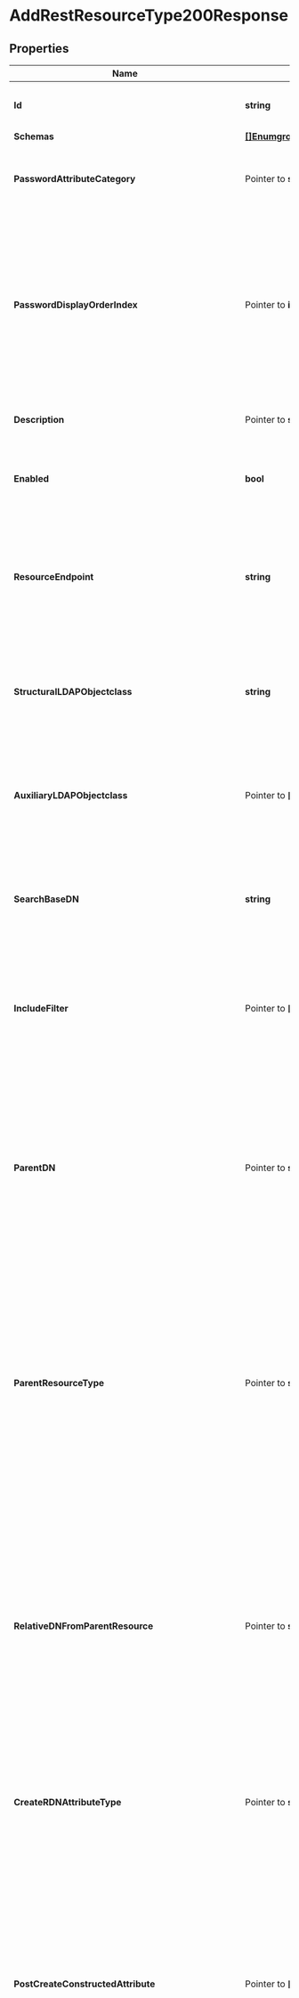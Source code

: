 # AddRestResourceType200Response

## Properties

Name | Type | Description | Notes
------------ | ------------- | ------------- | -------------
**Id** | **string** | Name of the REST Resource Type | 
**Schemas** | [**[]EnumgroupRestResourceTypeSchemaUrn**](EnumgroupRestResourceTypeSchemaUrn.md) |  | 
**PasswordAttributeCategory** | Pointer to **string** | Specifies which attribute category the password belongs to. | [optional] 
**PasswordDisplayOrderIndex** | Pointer to **int64** | This property determines the display order for the password within its attribute category. Attributes are ordered within their category based on this index from least to greatest. | [optional] 
**Description** | Pointer to **string** | A description for this REST Resource Type | [optional] 
**Enabled** | **bool** | Indicates whether the REST Resource Type is enabled. | 
**ResourceEndpoint** | **string** | The HTTP addressable endpoint of this REST Resource Type relative to a REST API base URL. Do not include a leading &#39;/&#39;. | 
**StructuralLDAPObjectclass** | **string** | Specifies the LDAP structural object class that should be exposed by this REST Resource Type. | 
**AuxiliaryLDAPObjectclass** | Pointer to **[]string** | Specifies an auxiliary LDAP object class that should be exposed by this REST Resource Type. | [optional] 
**SearchBaseDN** | **string** | Specifies the base DN of the branch of the LDAP directory where resources of this type are located. | 
**IncludeFilter** | Pointer to **[]string** | The set of LDAP filters that define the LDAP entries that should be included in this REST Resource Type. | [optional] 
**ParentDN** | Pointer to **string** | Specifies the DN of the parent entry for new resources of this type, when a parent resource is not provided by the app. The parent DN must be at or below the search base of this resource type. | [optional] 
**ParentResourceType** | Pointer to **string** | Specifies the name of another resource type which may be a parent of new resources of this type. The search base DN of the parent resource type must be at or above the search base DN of this resource type. | [optional] 
**RelativeDNFromParentResource** | Pointer to **string** | Specifies a template for a relative DN from the parent resource which identifies the parent entry for a new resource of this type. If this property is not specified then new resources are created immediately below the parent resource or parent DN. | [optional] 
**CreateRDNAttributeType** | Pointer to **string** | Specifies the name or OID of the LDAP attribute type to be used as the RDN of new resources. | [optional] 
**PostCreateConstructedAttribute** | Pointer to **[]string** | Specifies an attribute whose values are to be constructed when a new resource is created. The values are only set at creation time. Subsequent modifications to attributes in the constructed attribute value-pattern are not propagated here. | [optional] 
**UpdateConstructedAttribute** | Pointer to **[]string** | Specifies an attribute whose values are to be constructed when a resource is updated. The constructed values replace any existing values of the attribute. | [optional] 
**DisplayName** | Pointer to **string** | A human readable display name for this REST Resource Type. | [optional] 
**SearchFilterPattern** | Pointer to **string** | Specifies the LDAP filter that should be used when searching for resources matching provided search text. All attribute types in the filter pattern referencing the search text must have a Delegated Admin Attribute definition. | [optional] 
**PrimaryDisplayAttributeType** | Pointer to **string** | Specifies the name or OID of the LDAP attribute type which is the primary display attribute. This attribute type must be in the search filter pattern and must have a Delegated Admin Attribute definition. | [optional] 
**DelegatedAdminSearchSizeLimit** | Pointer to **int64** | The maximum number of resources that may be returned from a search request. | [optional] 
**DelegatedAdminReportSizeLimit** | Pointer to **int64** | The maximum number of resources that may be included in a report. | [optional] 
**MembersColumnName** | Pointer to **string** | Specifies the name of the group member column that will be displayed in the Delegated Admin UI | [optional] 
**NonmembersColumnName** | Pointer to **string** | Specifies the name of the group nonmember column that will be displayed in the Delegated Admin UI | [optional] 
**Meta** | Pointer to [**MetaMeta**](MetaMeta.md) |  | [optional] 
**Urnpingidentityschemasconfigurationmessages20** | Pointer to [**MetaUrnPingidentitySchemasConfigurationMessages20**](MetaUrnPingidentitySchemasConfigurationMessages20.md) |  | [optional] 

## Methods

### NewAddRestResourceType200Response

`func NewAddRestResourceType200Response(id string, schemas []EnumgroupRestResourceTypeSchemaUrn, enabled bool, resourceEndpoint string, structuralLDAPObjectclass string, searchBaseDN string, ) *AddRestResourceType200Response`

NewAddRestResourceType200Response instantiates a new AddRestResourceType200Response object
This constructor will assign default values to properties that have it defined,
and makes sure properties required by API are set, but the set of arguments
will change when the set of required properties is changed

### NewAddRestResourceType200ResponseWithDefaults

`func NewAddRestResourceType200ResponseWithDefaults() *AddRestResourceType200Response`

NewAddRestResourceType200ResponseWithDefaults instantiates a new AddRestResourceType200Response object
This constructor will only assign default values to properties that have it defined,
but it doesn't guarantee that properties required by API are set

### GetId

`func (o *AddRestResourceType200Response) GetId() string`

GetId returns the Id field if non-nil, zero value otherwise.

### GetIdOk

`func (o *AddRestResourceType200Response) GetIdOk() (*string, bool)`

GetIdOk returns a tuple with the Id field if it's non-nil, zero value otherwise
and a boolean to check if the value has been set.

### SetId

`func (o *AddRestResourceType200Response) SetId(v string)`

SetId sets Id field to given value.


### GetSchemas

`func (o *AddRestResourceType200Response) GetSchemas() []EnumgroupRestResourceTypeSchemaUrn`

GetSchemas returns the Schemas field if non-nil, zero value otherwise.

### GetSchemasOk

`func (o *AddRestResourceType200Response) GetSchemasOk() (*[]EnumgroupRestResourceTypeSchemaUrn, bool)`

GetSchemasOk returns a tuple with the Schemas field if it's non-nil, zero value otherwise
and a boolean to check if the value has been set.

### SetSchemas

`func (o *AddRestResourceType200Response) SetSchemas(v []EnumgroupRestResourceTypeSchemaUrn)`

SetSchemas sets Schemas field to given value.


### GetPasswordAttributeCategory

`func (o *AddRestResourceType200Response) GetPasswordAttributeCategory() string`

GetPasswordAttributeCategory returns the PasswordAttributeCategory field if non-nil, zero value otherwise.

### GetPasswordAttributeCategoryOk

`func (o *AddRestResourceType200Response) GetPasswordAttributeCategoryOk() (*string, bool)`

GetPasswordAttributeCategoryOk returns a tuple with the PasswordAttributeCategory field if it's non-nil, zero value otherwise
and a boolean to check if the value has been set.

### SetPasswordAttributeCategory

`func (o *AddRestResourceType200Response) SetPasswordAttributeCategory(v string)`

SetPasswordAttributeCategory sets PasswordAttributeCategory field to given value.

### HasPasswordAttributeCategory

`func (o *AddRestResourceType200Response) HasPasswordAttributeCategory() bool`

HasPasswordAttributeCategory returns a boolean if a field has been set.

### GetPasswordDisplayOrderIndex

`func (o *AddRestResourceType200Response) GetPasswordDisplayOrderIndex() int64`

GetPasswordDisplayOrderIndex returns the PasswordDisplayOrderIndex field if non-nil, zero value otherwise.

### GetPasswordDisplayOrderIndexOk

`func (o *AddRestResourceType200Response) GetPasswordDisplayOrderIndexOk() (*int64, bool)`

GetPasswordDisplayOrderIndexOk returns a tuple with the PasswordDisplayOrderIndex field if it's non-nil, zero value otherwise
and a boolean to check if the value has been set.

### SetPasswordDisplayOrderIndex

`func (o *AddRestResourceType200Response) SetPasswordDisplayOrderIndex(v int64)`

SetPasswordDisplayOrderIndex sets PasswordDisplayOrderIndex field to given value.

### HasPasswordDisplayOrderIndex

`func (o *AddRestResourceType200Response) HasPasswordDisplayOrderIndex() bool`

HasPasswordDisplayOrderIndex returns a boolean if a field has been set.

### GetDescription

`func (o *AddRestResourceType200Response) GetDescription() string`

GetDescription returns the Description field if non-nil, zero value otherwise.

### GetDescriptionOk

`func (o *AddRestResourceType200Response) GetDescriptionOk() (*string, bool)`

GetDescriptionOk returns a tuple with the Description field if it's non-nil, zero value otherwise
and a boolean to check if the value has been set.

### SetDescription

`func (o *AddRestResourceType200Response) SetDescription(v string)`

SetDescription sets Description field to given value.

### HasDescription

`func (o *AddRestResourceType200Response) HasDescription() bool`

HasDescription returns a boolean if a field has been set.

### GetEnabled

`func (o *AddRestResourceType200Response) GetEnabled() bool`

GetEnabled returns the Enabled field if non-nil, zero value otherwise.

### GetEnabledOk

`func (o *AddRestResourceType200Response) GetEnabledOk() (*bool, bool)`

GetEnabledOk returns a tuple with the Enabled field if it's non-nil, zero value otherwise
and a boolean to check if the value has been set.

### SetEnabled

`func (o *AddRestResourceType200Response) SetEnabled(v bool)`

SetEnabled sets Enabled field to given value.


### GetResourceEndpoint

`func (o *AddRestResourceType200Response) GetResourceEndpoint() string`

GetResourceEndpoint returns the ResourceEndpoint field if non-nil, zero value otherwise.

### GetResourceEndpointOk

`func (o *AddRestResourceType200Response) GetResourceEndpointOk() (*string, bool)`

GetResourceEndpointOk returns a tuple with the ResourceEndpoint field if it's non-nil, zero value otherwise
and a boolean to check if the value has been set.

### SetResourceEndpoint

`func (o *AddRestResourceType200Response) SetResourceEndpoint(v string)`

SetResourceEndpoint sets ResourceEndpoint field to given value.


### GetStructuralLDAPObjectclass

`func (o *AddRestResourceType200Response) GetStructuralLDAPObjectclass() string`

GetStructuralLDAPObjectclass returns the StructuralLDAPObjectclass field if non-nil, zero value otherwise.

### GetStructuralLDAPObjectclassOk

`func (o *AddRestResourceType200Response) GetStructuralLDAPObjectclassOk() (*string, bool)`

GetStructuralLDAPObjectclassOk returns a tuple with the StructuralLDAPObjectclass field if it's non-nil, zero value otherwise
and a boolean to check if the value has been set.

### SetStructuralLDAPObjectclass

`func (o *AddRestResourceType200Response) SetStructuralLDAPObjectclass(v string)`

SetStructuralLDAPObjectclass sets StructuralLDAPObjectclass field to given value.


### GetAuxiliaryLDAPObjectclass

`func (o *AddRestResourceType200Response) GetAuxiliaryLDAPObjectclass() []string`

GetAuxiliaryLDAPObjectclass returns the AuxiliaryLDAPObjectclass field if non-nil, zero value otherwise.

### GetAuxiliaryLDAPObjectclassOk

`func (o *AddRestResourceType200Response) GetAuxiliaryLDAPObjectclassOk() (*[]string, bool)`

GetAuxiliaryLDAPObjectclassOk returns a tuple with the AuxiliaryLDAPObjectclass field if it's non-nil, zero value otherwise
and a boolean to check if the value has been set.

### SetAuxiliaryLDAPObjectclass

`func (o *AddRestResourceType200Response) SetAuxiliaryLDAPObjectclass(v []string)`

SetAuxiliaryLDAPObjectclass sets AuxiliaryLDAPObjectclass field to given value.

### HasAuxiliaryLDAPObjectclass

`func (o *AddRestResourceType200Response) HasAuxiliaryLDAPObjectclass() bool`

HasAuxiliaryLDAPObjectclass returns a boolean if a field has been set.

### GetSearchBaseDN

`func (o *AddRestResourceType200Response) GetSearchBaseDN() string`

GetSearchBaseDN returns the SearchBaseDN field if non-nil, zero value otherwise.

### GetSearchBaseDNOk

`func (o *AddRestResourceType200Response) GetSearchBaseDNOk() (*string, bool)`

GetSearchBaseDNOk returns a tuple with the SearchBaseDN field if it's non-nil, zero value otherwise
and a boolean to check if the value has been set.

### SetSearchBaseDN

`func (o *AddRestResourceType200Response) SetSearchBaseDN(v string)`

SetSearchBaseDN sets SearchBaseDN field to given value.


### GetIncludeFilter

`func (o *AddRestResourceType200Response) GetIncludeFilter() []string`

GetIncludeFilter returns the IncludeFilter field if non-nil, zero value otherwise.

### GetIncludeFilterOk

`func (o *AddRestResourceType200Response) GetIncludeFilterOk() (*[]string, bool)`

GetIncludeFilterOk returns a tuple with the IncludeFilter field if it's non-nil, zero value otherwise
and a boolean to check if the value has been set.

### SetIncludeFilter

`func (o *AddRestResourceType200Response) SetIncludeFilter(v []string)`

SetIncludeFilter sets IncludeFilter field to given value.

### HasIncludeFilter

`func (o *AddRestResourceType200Response) HasIncludeFilter() bool`

HasIncludeFilter returns a boolean if a field has been set.

### GetParentDN

`func (o *AddRestResourceType200Response) GetParentDN() string`

GetParentDN returns the ParentDN field if non-nil, zero value otherwise.

### GetParentDNOk

`func (o *AddRestResourceType200Response) GetParentDNOk() (*string, bool)`

GetParentDNOk returns a tuple with the ParentDN field if it's non-nil, zero value otherwise
and a boolean to check if the value has been set.

### SetParentDN

`func (o *AddRestResourceType200Response) SetParentDN(v string)`

SetParentDN sets ParentDN field to given value.

### HasParentDN

`func (o *AddRestResourceType200Response) HasParentDN() bool`

HasParentDN returns a boolean if a field has been set.

### GetParentResourceType

`func (o *AddRestResourceType200Response) GetParentResourceType() string`

GetParentResourceType returns the ParentResourceType field if non-nil, zero value otherwise.

### GetParentResourceTypeOk

`func (o *AddRestResourceType200Response) GetParentResourceTypeOk() (*string, bool)`

GetParentResourceTypeOk returns a tuple with the ParentResourceType field if it's non-nil, zero value otherwise
and a boolean to check if the value has been set.

### SetParentResourceType

`func (o *AddRestResourceType200Response) SetParentResourceType(v string)`

SetParentResourceType sets ParentResourceType field to given value.

### HasParentResourceType

`func (o *AddRestResourceType200Response) HasParentResourceType() bool`

HasParentResourceType returns a boolean if a field has been set.

### GetRelativeDNFromParentResource

`func (o *AddRestResourceType200Response) GetRelativeDNFromParentResource() string`

GetRelativeDNFromParentResource returns the RelativeDNFromParentResource field if non-nil, zero value otherwise.

### GetRelativeDNFromParentResourceOk

`func (o *AddRestResourceType200Response) GetRelativeDNFromParentResourceOk() (*string, bool)`

GetRelativeDNFromParentResourceOk returns a tuple with the RelativeDNFromParentResource field if it's non-nil, zero value otherwise
and a boolean to check if the value has been set.

### SetRelativeDNFromParentResource

`func (o *AddRestResourceType200Response) SetRelativeDNFromParentResource(v string)`

SetRelativeDNFromParentResource sets RelativeDNFromParentResource field to given value.

### HasRelativeDNFromParentResource

`func (o *AddRestResourceType200Response) HasRelativeDNFromParentResource() bool`

HasRelativeDNFromParentResource returns a boolean if a field has been set.

### GetCreateRDNAttributeType

`func (o *AddRestResourceType200Response) GetCreateRDNAttributeType() string`

GetCreateRDNAttributeType returns the CreateRDNAttributeType field if non-nil, zero value otherwise.

### GetCreateRDNAttributeTypeOk

`func (o *AddRestResourceType200Response) GetCreateRDNAttributeTypeOk() (*string, bool)`

GetCreateRDNAttributeTypeOk returns a tuple with the CreateRDNAttributeType field if it's non-nil, zero value otherwise
and a boolean to check if the value has been set.

### SetCreateRDNAttributeType

`func (o *AddRestResourceType200Response) SetCreateRDNAttributeType(v string)`

SetCreateRDNAttributeType sets CreateRDNAttributeType field to given value.

### HasCreateRDNAttributeType

`func (o *AddRestResourceType200Response) HasCreateRDNAttributeType() bool`

HasCreateRDNAttributeType returns a boolean if a field has been set.

### GetPostCreateConstructedAttribute

`func (o *AddRestResourceType200Response) GetPostCreateConstructedAttribute() []string`

GetPostCreateConstructedAttribute returns the PostCreateConstructedAttribute field if non-nil, zero value otherwise.

### GetPostCreateConstructedAttributeOk

`func (o *AddRestResourceType200Response) GetPostCreateConstructedAttributeOk() (*[]string, bool)`

GetPostCreateConstructedAttributeOk returns a tuple with the PostCreateConstructedAttribute field if it's non-nil, zero value otherwise
and a boolean to check if the value has been set.

### SetPostCreateConstructedAttribute

`func (o *AddRestResourceType200Response) SetPostCreateConstructedAttribute(v []string)`

SetPostCreateConstructedAttribute sets PostCreateConstructedAttribute field to given value.

### HasPostCreateConstructedAttribute

`func (o *AddRestResourceType200Response) HasPostCreateConstructedAttribute() bool`

HasPostCreateConstructedAttribute returns a boolean if a field has been set.

### GetUpdateConstructedAttribute

`func (o *AddRestResourceType200Response) GetUpdateConstructedAttribute() []string`

GetUpdateConstructedAttribute returns the UpdateConstructedAttribute field if non-nil, zero value otherwise.

### GetUpdateConstructedAttributeOk

`func (o *AddRestResourceType200Response) GetUpdateConstructedAttributeOk() (*[]string, bool)`

GetUpdateConstructedAttributeOk returns a tuple with the UpdateConstructedAttribute field if it's non-nil, zero value otherwise
and a boolean to check if the value has been set.

### SetUpdateConstructedAttribute

`func (o *AddRestResourceType200Response) SetUpdateConstructedAttribute(v []string)`

SetUpdateConstructedAttribute sets UpdateConstructedAttribute field to given value.

### HasUpdateConstructedAttribute

`func (o *AddRestResourceType200Response) HasUpdateConstructedAttribute() bool`

HasUpdateConstructedAttribute returns a boolean if a field has been set.

### GetDisplayName

`func (o *AddRestResourceType200Response) GetDisplayName() string`

GetDisplayName returns the DisplayName field if non-nil, zero value otherwise.

### GetDisplayNameOk

`func (o *AddRestResourceType200Response) GetDisplayNameOk() (*string, bool)`

GetDisplayNameOk returns a tuple with the DisplayName field if it's non-nil, zero value otherwise
and a boolean to check if the value has been set.

### SetDisplayName

`func (o *AddRestResourceType200Response) SetDisplayName(v string)`

SetDisplayName sets DisplayName field to given value.

### HasDisplayName

`func (o *AddRestResourceType200Response) HasDisplayName() bool`

HasDisplayName returns a boolean if a field has been set.

### GetSearchFilterPattern

`func (o *AddRestResourceType200Response) GetSearchFilterPattern() string`

GetSearchFilterPattern returns the SearchFilterPattern field if non-nil, zero value otherwise.

### GetSearchFilterPatternOk

`func (o *AddRestResourceType200Response) GetSearchFilterPatternOk() (*string, bool)`

GetSearchFilterPatternOk returns a tuple with the SearchFilterPattern field if it's non-nil, zero value otherwise
and a boolean to check if the value has been set.

### SetSearchFilterPattern

`func (o *AddRestResourceType200Response) SetSearchFilterPattern(v string)`

SetSearchFilterPattern sets SearchFilterPattern field to given value.

### HasSearchFilterPattern

`func (o *AddRestResourceType200Response) HasSearchFilterPattern() bool`

HasSearchFilterPattern returns a boolean if a field has been set.

### GetPrimaryDisplayAttributeType

`func (o *AddRestResourceType200Response) GetPrimaryDisplayAttributeType() string`

GetPrimaryDisplayAttributeType returns the PrimaryDisplayAttributeType field if non-nil, zero value otherwise.

### GetPrimaryDisplayAttributeTypeOk

`func (o *AddRestResourceType200Response) GetPrimaryDisplayAttributeTypeOk() (*string, bool)`

GetPrimaryDisplayAttributeTypeOk returns a tuple with the PrimaryDisplayAttributeType field if it's non-nil, zero value otherwise
and a boolean to check if the value has been set.

### SetPrimaryDisplayAttributeType

`func (o *AddRestResourceType200Response) SetPrimaryDisplayAttributeType(v string)`

SetPrimaryDisplayAttributeType sets PrimaryDisplayAttributeType field to given value.

### HasPrimaryDisplayAttributeType

`func (o *AddRestResourceType200Response) HasPrimaryDisplayAttributeType() bool`

HasPrimaryDisplayAttributeType returns a boolean if a field has been set.

### GetDelegatedAdminSearchSizeLimit

`func (o *AddRestResourceType200Response) GetDelegatedAdminSearchSizeLimit() int64`

GetDelegatedAdminSearchSizeLimit returns the DelegatedAdminSearchSizeLimit field if non-nil, zero value otherwise.

### GetDelegatedAdminSearchSizeLimitOk

`func (o *AddRestResourceType200Response) GetDelegatedAdminSearchSizeLimitOk() (*int64, bool)`

GetDelegatedAdminSearchSizeLimitOk returns a tuple with the DelegatedAdminSearchSizeLimit field if it's non-nil, zero value otherwise
and a boolean to check if the value has been set.

### SetDelegatedAdminSearchSizeLimit

`func (o *AddRestResourceType200Response) SetDelegatedAdminSearchSizeLimit(v int64)`

SetDelegatedAdminSearchSizeLimit sets DelegatedAdminSearchSizeLimit field to given value.

### HasDelegatedAdminSearchSizeLimit

`func (o *AddRestResourceType200Response) HasDelegatedAdminSearchSizeLimit() bool`

HasDelegatedAdminSearchSizeLimit returns a boolean if a field has been set.

### GetDelegatedAdminReportSizeLimit

`func (o *AddRestResourceType200Response) GetDelegatedAdminReportSizeLimit() int64`

GetDelegatedAdminReportSizeLimit returns the DelegatedAdminReportSizeLimit field if non-nil, zero value otherwise.

### GetDelegatedAdminReportSizeLimitOk

`func (o *AddRestResourceType200Response) GetDelegatedAdminReportSizeLimitOk() (*int64, bool)`

GetDelegatedAdminReportSizeLimitOk returns a tuple with the DelegatedAdminReportSizeLimit field if it's non-nil, zero value otherwise
and a boolean to check if the value has been set.

### SetDelegatedAdminReportSizeLimit

`func (o *AddRestResourceType200Response) SetDelegatedAdminReportSizeLimit(v int64)`

SetDelegatedAdminReportSizeLimit sets DelegatedAdminReportSizeLimit field to given value.

### HasDelegatedAdminReportSizeLimit

`func (o *AddRestResourceType200Response) HasDelegatedAdminReportSizeLimit() bool`

HasDelegatedAdminReportSizeLimit returns a boolean if a field has been set.

### GetMembersColumnName

`func (o *AddRestResourceType200Response) GetMembersColumnName() string`

GetMembersColumnName returns the MembersColumnName field if non-nil, zero value otherwise.

### GetMembersColumnNameOk

`func (o *AddRestResourceType200Response) GetMembersColumnNameOk() (*string, bool)`

GetMembersColumnNameOk returns a tuple with the MembersColumnName field if it's non-nil, zero value otherwise
and a boolean to check if the value has been set.

### SetMembersColumnName

`func (o *AddRestResourceType200Response) SetMembersColumnName(v string)`

SetMembersColumnName sets MembersColumnName field to given value.

### HasMembersColumnName

`func (o *AddRestResourceType200Response) HasMembersColumnName() bool`

HasMembersColumnName returns a boolean if a field has been set.

### GetNonmembersColumnName

`func (o *AddRestResourceType200Response) GetNonmembersColumnName() string`

GetNonmembersColumnName returns the NonmembersColumnName field if non-nil, zero value otherwise.

### GetNonmembersColumnNameOk

`func (o *AddRestResourceType200Response) GetNonmembersColumnNameOk() (*string, bool)`

GetNonmembersColumnNameOk returns a tuple with the NonmembersColumnName field if it's non-nil, zero value otherwise
and a boolean to check if the value has been set.

### SetNonmembersColumnName

`func (o *AddRestResourceType200Response) SetNonmembersColumnName(v string)`

SetNonmembersColumnName sets NonmembersColumnName field to given value.

### HasNonmembersColumnName

`func (o *AddRestResourceType200Response) HasNonmembersColumnName() bool`

HasNonmembersColumnName returns a boolean if a field has been set.

### GetMeta

`func (o *AddRestResourceType200Response) GetMeta() MetaMeta`

GetMeta returns the Meta field if non-nil, zero value otherwise.

### GetMetaOk

`func (o *AddRestResourceType200Response) GetMetaOk() (*MetaMeta, bool)`

GetMetaOk returns a tuple with the Meta field if it's non-nil, zero value otherwise
and a boolean to check if the value has been set.

### SetMeta

`func (o *AddRestResourceType200Response) SetMeta(v MetaMeta)`

SetMeta sets Meta field to given value.

### HasMeta

`func (o *AddRestResourceType200Response) HasMeta() bool`

HasMeta returns a boolean if a field has been set.

### GetUrnpingidentityschemasconfigurationmessages20

`func (o *AddRestResourceType200Response) GetUrnpingidentityschemasconfigurationmessages20() MetaUrnPingidentitySchemasConfigurationMessages20`

GetUrnpingidentityschemasconfigurationmessages20 returns the Urnpingidentityschemasconfigurationmessages20 field if non-nil, zero value otherwise.

### GetUrnpingidentityschemasconfigurationmessages20Ok

`func (o *AddRestResourceType200Response) GetUrnpingidentityschemasconfigurationmessages20Ok() (*MetaUrnPingidentitySchemasConfigurationMessages20, bool)`

GetUrnpingidentityschemasconfigurationmessages20Ok returns a tuple with the Urnpingidentityschemasconfigurationmessages20 field if it's non-nil, zero value otherwise
and a boolean to check if the value has been set.

### SetUrnpingidentityschemasconfigurationmessages20

`func (o *AddRestResourceType200Response) SetUrnpingidentityschemasconfigurationmessages20(v MetaUrnPingidentitySchemasConfigurationMessages20)`

SetUrnpingidentityschemasconfigurationmessages20 sets Urnpingidentityschemasconfigurationmessages20 field to given value.

### HasUrnpingidentityschemasconfigurationmessages20

`func (o *AddRestResourceType200Response) HasUrnpingidentityschemasconfigurationmessages20() bool`

HasUrnpingidentityschemasconfigurationmessages20 returns a boolean if a field has been set.


[[Back to Model list]](../README.md#documentation-for-models) [[Back to API list]](../README.md#documentation-for-api-endpoints) [[Back to README]](../README.md)


